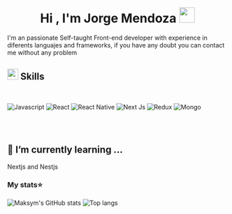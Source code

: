 ### <h1 align="center"><b>Hi , I'm Jorge Mendoza </b><img src="https://media.giphy.com/media/hvRJCLFzcasrR4ia7z/giphy.gif" width="35"></h1>

I'm an passionate Self-taught Front-end developer with experience in diferents languajes and frameworks, if you have any doubt you can contact me without any problem <br/>

## <img src="https://media2.giphy.com/media/QssGEmpkyEOhBCb7e1/giphy.gif?cid=ecf05e47a0n3gi1bfqntqmob8g9aid1oyj2wr3ds3mg700bl&rid=giphy.gif" width ="25"><b> Skills</b>
<br>

![Javascript]([https://img.shields.io/badge/next%20js-000000?style=for-the-badge&logo=nextdotjs&logoColor=white](https://img.shields.io/badge/JavaScript-323330?style=for-the-badge&logo=javascript&logoColor=F7DF1E))
![React](https://img.shields.io/badge/React-20232A?style=for-the-badge&logo=react&logoColor=61DAFB)
![React Native]([https://img.shields.io/badge/next%20js-000000?style=for-the-badge&logo=nextdotjs&logoColor=white](https://img.shields.io/badge/React_Native-20232A?style=for-the-badge&logo=react&logoColor=61DAFB))
![Next Js](https://img.shields.io/badge/next%20js-000000?style=for-the-badge&logo=nextdotjs&logoColor=white)
![Redux](	https://img.shields.io/badge/Redux-593D88?style=for-the-badge&logo=redux&logoColor=white)
![Mongo]([https://img.shields.io/badge/next%20js-000000?style=for-the-badge&logo=nextdotjs&logoColor=white](https://img.shields.io/badge/MongoDB-4EA94B?style=for-the-badge&logo=mongodb&logoColor=white))




<br><br>

## 🌱 I’m currently learning ...

Nextjs and Nestjs

### My stats⭐
<div style+{{display: 'flex'}}> 
  <img alt="Maksym's GitHub stats" src="https://github-readme-stats.vercel.app/api?username=Jorge-Jesus-Mendoza&show_icons=true&theme=transparent"/>
  <img alt="Top langs" src="https://github-readme-stats.vercel.app/api/top-langs/?username=Jorge-Jesus-Mendoza&layout=compact&&langs_count=8&theme=transparent"/>
</div>

<!--
**Jorge-Jesus-Mendoza/Jorge-Jesus-Mendoza** is a ✨ _special_ ✨ repository because its `README.md` (this file) appears on your GitHub profile.

Here are some ideas to get you started:

- 🔭 I’m currently working on ...
- 🌱 I’m currently learning ...
- 👯 I’m looking to collaborate on ...
- 🤔 I’m looking for help with ...
- 💬 Ask me about ...
- 📫 How to reach me: ...
- 😄 Pronouns: ...
- ⚡ Fun fact: ...
-->
